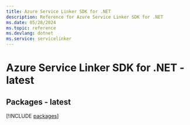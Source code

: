 ```yaml
---
title: Azure Service Linker SDK for .NET
description: Reference for Azure Service Linker SDK for .NET
ms.date: 05/28/2024
ms.topic: reference
ms.devlang: dotnet
ms.service: servicelinker
---
```

# Azure Service Linker SDK for .NET - latest
## Packages - latest
[!INCLUDE [packages](service-linker-index.md)]